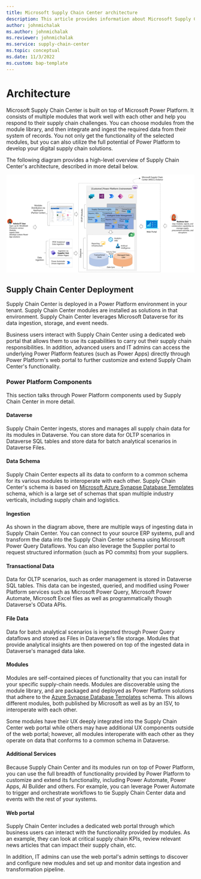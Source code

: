 ```yaml
---
title: Microsoft Supply Chain Center architecture
description: This article provides information about Microsoft Supply Chain Center's architectue. 
author: johnmichalak
ms.author: johnmichalak 
ms.reviewer: johnmichalak
ms.service: supply-chain-center
ms.topic: conceptual
ms.date: 11/3/2022
ms.custom: bap-template
---
```


# Architecture

Microsoft Supply Chain Center is built on top of Microsoft Power Platform. It consists of multiple modules that work well with each other and help you respond to their supply chain challenges. You can choose modules from the module library, and then integrate and ingest the required data from their system of records. You not only get the functionality of the selected modules, but you can also utilize the full potential of Power Platform to develop your digital supply chain solutions.

The following diagram provides a high-level overview of Supply Chain Center's architecture, described in more detail below.

![A workflow graphic that displays the Supply Chain Center Architecture.](media/SupplyChainCenterArchitecture.png)

## Supply Chain Center Deployment

Supply Chain Center is deployed in a Power Platform environment in your tenant. Supply Chain Center modules are installed as solutions in that environment. Supply Chain Center leverages Microsoft Dataverse for its data ingestion, storage, and event needs.

Business users interact with Supply Chain Center using a dedicated web portal that allows them to use its capabilities to carry out their supply chain responsibilities. In addition, advanced users and IT admins can access the underlying Power Platform features (such as Power Apps) directly through Power Platform's web portal to further customize and extend Supply Chain Center's functionality.

### Power Platform Components

This section talks through Power Platform components used by Supply Chain Center in more detail.

#### Dataverse

Supply Chain Center ingests, stores and manages all supply chain data for its modules in Dataverse. You can store data for OLTP scenarios in Dataverse SQL tables and store data for batch analytical scenarios in Dataverse Files.

#### Data Schema

Supply Chain Center expects all its data to conform to a common schema for its various modules to interoperate with each other. Supply Chain Center's schema is based on [Microsoft Azure Synapse Database Templates](/azure/synapse-analytics/database-designer/overview-database-templates) schema, which is a large set of schemas that span multiple industry verticals, including supply chain and logistics.

#### Ingestion

As shown in the diagram above, there are multiple ways of ingesting data in Supply Chain Center. You can connect to your source ERP systems, pull and transform the data into the Supply Chain Center schema using Microsoft Power Query Dataflows. You can also leverage the Supplier portal to request structured information (such as PO commits) from your suppliers.

#### Transactional Data

Data for OLTP scenarios, such as order management is stored in Dataverse SQL tables. This data can be ingested, queried, and modified using Power Platform services such as Microsoft Power Query, Microsoft Power Automate, Microsoft Excel files as well as programmatically though Dataverse's OData APIs.

#### File Data

Data for batch analytical scenarios is ingested through Power Query dataflows and stored as Files in Dataverse's file storage. Modules that provide analytical insights are then powered on top of the ingested data in Dataverse's managed data lake.

#### Modules

Modules are self-contained pieces of functionality that you can install for your specific supply-chain needs. Modules are discoverable using the module library, and are packaged and deployed as Power Platform solutions that adhere to the [Azure Synapse Database Templates](/azure/synapse-analytics/database-designer/overview-database-templates) schema. This allows different modules, both published by Microsoft as well as by an ISV, to interoperate with each other.

Some modules have their UX deeply integrated into the Supply Chain Center web portal while others may have additional UX components outside of the web portal; however, all modules interoperate with each other as they operate on data that conforms to a common schema in Dataverse.

#### Additional Services

Because Supply Chain Center and its modules run on top of Power Platform, you can use the full breadth of functionality provided by Power Platform to customize and extend its functionality, including Power Automate, Power Apps, AI Builder and others. For example, you can leverage Power Automate to trigger and orchestrate workflows to tie Supply Chain Center data and events with the rest of your systems.

#### Web portal

Supply Chain Center includes a dedicated web portal through which business users can interact with the functionality provided by modules. As an example, they can look at critical supply chain KPIs, review relevant news articles that can impact their supply chain, etc.

In addition, IT admins can use the web portal's admin settings to discover and configure new modules and set up and monitor data ingestion and transformation pipeline.
